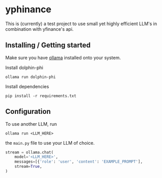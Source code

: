 # yphinance

This is (currently) a test project to use small yet highly
efficient LLM's in combination with yfinance's api.</br>

## Installing / Getting started

Make sure you have [ollama](ollama.com) installed onto your system.</br>

Install dolphin-phi
 ```shell
ollama run dolphin-phi
```

Install dependencies

```shell
pip install -r requirements.txt
```

## Configuration

To use another LLM, run
```shell
ollama run <LLM_HERE>
```
the ```main.py``` file to use your LLM of choice.

```python
stream = ollama.chat(
    model='<LLM_HERE>',
    messages=[{'role': 'user', 'content': 'EXAMPLE_PROMPT'],
    stream=True,
)
```
